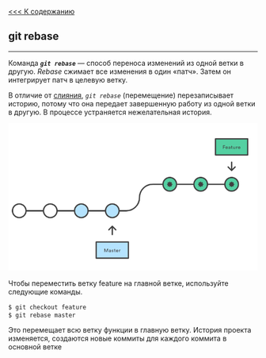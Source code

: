 [<<< К содержанию](readme_1.md)
## **git rebase**
---
Команда ***`git rebase`*** — способ переноса изменений из одной ветки в другую. *Rebase* сжимает все изменения в один «патч». Затем он интегрирует патч в целевую ветку.

В отличие от [слияния](/merge.md), *`git rebase`* (перемещение) перезаписывает историю, потому что она передает завершенную работу из одной ветки в другую. В процессе устраняется нежелательная история.

![схема rebase](/assets/rebase.png)

Чтобы переместить ветку feature на главной ветке, используйте следующие команды.

```bash-
$ git checkout feature
$ git rebase master
```

Это перемещает всю ветку функции в главную ветку. История проекта изменяется, создаются новые коммиты для каждого коммита в основной ветке